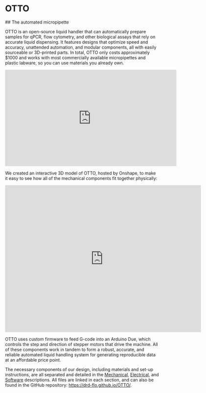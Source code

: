 <h1>OTTO</h1>
## The automated micropipette

OTTO is an open-source liquid handler that can automatically prepare samples for qPCR, flow cytometry, and other biological assays that rely on accurate liquid dispensing. It features designs that optimize speed and accuracy, unattended automation, and modular components, all with easily sourceable or 3D-printed parts. In total, OTTO only costs approximately $1000 and works with most commercially available micropipettes and plastic labware, so you can use materials you already own.

<iframe width="560" height="315" src="https://www.youtube.com/embed/qub5chyIQ0s" frameborder="0" allow="accelerometer; autoplay; encrypted-media; gyroscope; picture-in-picture" allowfullscreen></iframe>

We created an interactive 3D model of OTTO, hosted by Onshape, to make it easy to see how all of the mechanical components fit together physically: 

<iframe src="https://myhub.autodesk360.com/ue29183a6/shares/public/SH7f1edQT22b515c761e2c8d8d3b6a07c5ab?mode=embed" width="640" height="480" allowfullscreen="true" webkitallowfullscreen="true" mozallowfullscreen="true"  frameborder="0"></iframe>

OTTO uses custom firmware to feed G-code into an Arduino Due, which controls the step and direction of stepper motors that drive the machine. All of these components work in tandem to form a robust, accurate, and reliable automated liquid handling system for generating reproducible data at an affordable price point.

The necessary components of our design, including materials and set-up instructions, are all separated and detailed in the <a href="mechanical.md">Mechanical</a>, <a href="electrical.md">Electrical</a>, and <a href="software.md">Software</a> descriptions. All files are linked in each section, and can also be found in the GitHub repository: https://drd-flo.github.io/OTTO/.
